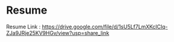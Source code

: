 # Resume
Resume 
Link : https://drive.google.com/file/d/1sU5Lf7LmXKcICIq-ZJa9JRje25KV9HGv/view?usp=share_link
